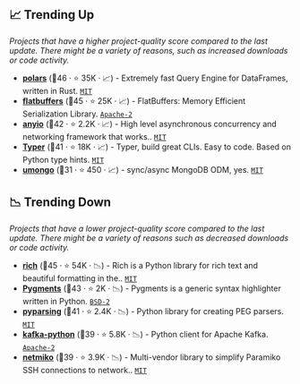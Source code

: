 ## 📈 Trending Up

_Projects that have a higher project-quality score compared to the last update. There might be a variety of reasons, such as increased downloads or code activity._

- <b><a href="https://github.com/pola-rs/polars">polars</a></b> (🥇46 ·  ⭐ 35K · 📈) - Extremely fast Query Engine for DataFrames, written in Rust. <code><a href="http://bit.ly/34MBwT8">MIT</a></code>
- <b><a href="https://github.com/google/flatbuffers">flatbuffers</a></b> (🥇45 ·  ⭐ 25K · 📈) - FlatBuffers: Memory Efficient Serialization Library. <code><a href="http://bit.ly/3nYMfla">Apache-2</a></code>
- <b><a href="https://github.com/agronholm/anyio">anyio</a></b> (🥇42 ·  ⭐ 2.2K · 📈) - High level asynchronous concurrency and networking framework that works.. <code><a href="http://bit.ly/34MBwT8">MIT</a></code>
- <b><a href="https://github.com/fastapi/typer">Typer</a></b> (🥈41 ·  ⭐ 18K · 📈) - Typer, build great CLIs. Easy to code. Based on Python type hints. <code><a href="http://bit.ly/34MBwT8">MIT</a></code>
- <b><a href="https://github.com/Scille/umongo">umongo</a></b> (🥉31 ·  ⭐ 450 · 📈) - sync/async MongoDB ODM, yes. <code><a href="http://bit.ly/34MBwT8">MIT</a></code>

## 📉 Trending Down

_Projects that have a lower project-quality score compared to the last update. There might be a variety of reasons such as decreased downloads or code activity._

- <b><a href="https://github.com/Textualize/rich">rich</a></b> (🥇45 ·  ⭐ 54K · 📉) - Rich is a Python library for rich text and beautiful formatting in the.. <code><a href="http://bit.ly/34MBwT8">MIT</a></code>
- <b><a href="https://github.com/pygments/pygments">Pygments</a></b> (🥇43 ·  ⭐ 2K · 📉) - Pygments is a generic syntax highlighter written in Python. <code><a href="http://bit.ly/3rqEWVr">BSD-2</a></code>
- <b><a href="https://github.com/pyparsing/pyparsing">pyparsing</a></b> (🥇41 ·  ⭐ 2.4K · 📉) - Python library for creating PEG parsers. <code><a href="http://bit.ly/34MBwT8">MIT</a></code>
- <b><a href="https://github.com/dpkp/kafka-python">kafka-python</a></b> (🥈39 ·  ⭐ 5.8K · 📉) - Python client for Apache Kafka. <code><a href="http://bit.ly/3nYMfla">Apache-2</a></code>
- <b><a href="https://github.com/ktbyers/netmiko">netmiko</a></b> (🥈39 ·  ⭐ 3.9K · 📉) - Multi-vendor library to simplify Paramiko SSH connections to network.. <code><a href="http://bit.ly/34MBwT8">MIT</a></code>

